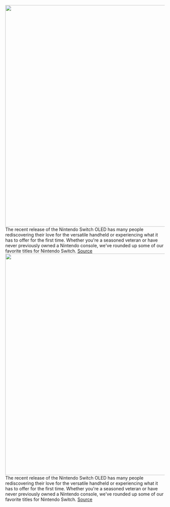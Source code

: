<img src='https://cdn.vox-cdn.com/thumbor/II6wCEWSalf8ZKd9Jt0J-IZVkqo=/0x0:3000x2000/1200x675/filters:focal(962x920:1442x1400)/cdn.vox-cdn.com/uploads/chorus_image/image/70315692/RoundUpArt_NintendoSwitch.0.jpg' width='700px' /><br/>
The recent release of the Nintendo Switch OLED has many people rediscovering their love for the versatile handheld or experiencing what it has to offer for the first time. Whether you're a seasoned veteran or have never previously owned a Nintendo console, we've rounded up some of our favorite titles for Nintendo Switch.
<a href='https://www.theverge.com/22785298/nintendo-switch-best-games-2021'> Source <a/><img src='https://cdn.vox-cdn.com/thumbor/II6wCEWSalf8ZKd9Jt0J-IZVkqo=/0x0:3000x2000/1200x675/filters:focal(962x920:1442x1400)/cdn.vox-cdn.com/uploads/chorus_image/image/70315692/RoundUpArt_NintendoSwitch.0.jpg' width='700px' /><br/>
The recent release of the Nintendo Switch OLED has many people rediscovering their love for the versatile handheld or experiencing what it has to offer for the first time. Whether you're a seasoned veteran or have never previously owned a Nintendo console, we've rounded up some of our favorite titles for Nintendo Switch.
<a href='https://www.theverge.com/22785298/nintendo-switch-best-games-2021'> Source <a/>